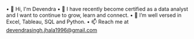 • 👋 Hi, I'm Devendra 
• 🔭 I have recently become certified as a data analyst and I want to continue to grow, learn and connect.
• 🌱 I’m well versed in Excel, Tableau, SQL and Python.
• 📫 Reach me at devendrasingh.jhala1996@gmail.com
<!--
**Devendrasingh8/Devendrasingh8** is a ✨ _special_ ✨ repository because its `README.md` (this file) appears on your GitHub profile.

Here are some ideas to get you started:

- 🔭 I’m currently working on ...
- 
- 👯 I’m looking to collaborate on ...
- 🤔 I’m looking for help with ...
- 💬 Ask me about ...
- 📫 How to reach me: ...
- 😄 Pronouns: ...
- ⚡ Fun fact: ...
-->

